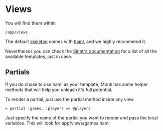 Views
=====

You will find them within

    /app/views

The default [skeleton](/help/skeleton) comes with [haml](http://haml-lang.com/), and we highly recommend it.

Nevertheless you can check the [Sinatra documentation](http://www.sinatrarb.com/book.html#views) for a list of all the available templates, just in case.

Partials
--------

If you do chose to use haml as your template, Monk has some helper methods that will help you unleash it's full potential.

To render a partial, just use the partial method inside any view

    = partial :games, :players => @players


Just specify the name of the partial you want to render and pass the local variables. This will look for app/views/games.haml
